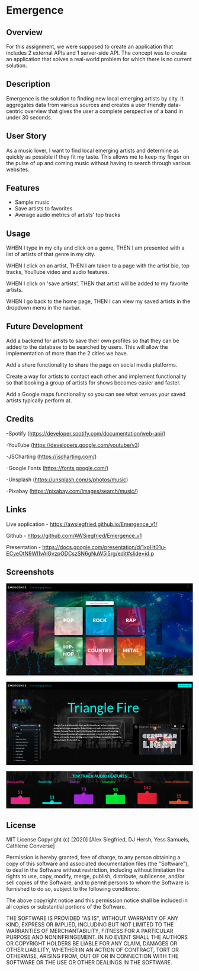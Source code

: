 # Emergence

## Overview

For this assignment, we were supposed to create an application that includes 2 external APIs and 1 server-side API. The concept was to create an application that solves a real-world problem for which there is no current solution.

## Description

Emergence is the solution to finding new local emerging artists by city.  It aggregates data from various sources and creates a user friendly data-centric overview that gives the user a complete perspective of a band in under 30 seconds.

## User Story

As a music lover, I want to find local emerging artists and determine as quickly as possible if they fit my taste. This allows me to keep my finger on the pulse of up and coming music without having to search through various websites.

## Features

- Sample music 
- Save artists to favorites
- Average audio metrics of artists' top tracks

## Usage

WHEN I type in my city and click on a genre, 
THEN I am presented with a list of artists of that genre in my city.

WHEN I click on an artist, 
THEN I am taken to a page with the artist bio, top tracks, YouTube video and audio features.

WHEN I click on 'save artists', 
THEN that artist will be added to my favorite artists.

WHEN I go back to the home page, 
THEN I can view my saved artists in the dropdown menu in the navbar.

## Future Development

Add a backend for artists to save their own profiles so that they can be added to the database to be searched by users. This will allow the implementation of more than the 2 cities we have.

Add a share functionality to share the page on social media platforms.

Create a way for artists to contact each other and implement functionality so that booking a group of artists for shows becomes easier and faster. 

Add a Google maps functionality so you can see what venues your saved artists typically perform at.

## Credits
 
-Spotify (https://developer.spotify.com/documentation/web-api/) 

-YouTube (https://developers.google.com/youtube/v3)

-JSCharting (https://jscharting.com/)

-Google Fonts (https://fonts.google.com/)

-Unsplash (https://unsplash.com/s/photos/music)

-Pixabay (https://pixabay.com/images/search/music/)

## Links

Live application - https://awsiegfried.github.io/Emergence_v1/ 

Github - https://github.com/AWSiegfried/Emergence_v1

Presentation - https://docs.google.com/presentation/d/1xpHt01u-ECyeOtN9Wl1vAlGvzpODCszSN6gNuW5l5rg/edit#slide=id.p

## Screenshots

![screenshot](assets/img/emergence-homepage.png?raw=true)

![screenshot](assets/img/emergence-artistpage.png?raw=true)

![screenshot](assets/img/emergence-audio-features.png?raw=true)

## License

MIT License
Copyright (c) [2020] [Alex Siegfried, DJ Hersh, Yess Samuels, Cathlene Converse]

Permission is hereby granted, free of charge, to any person obtaining a copy
of this software and associated documentation files (the "Software"), to deal
in the Software without restriction, including without limitation the rights
to use, copy, modify, merge, publish, distribute, sublicense, and/or sell
copies of the Software, and to permit persons to whom the Software is
furnished to do so, subject to the following conditions:

The above copyright notice and this permission notice shall be included in all
copies or substantial portions of the Software.

THE SOFTWARE IS PROVIDED "AS IS", WITHOUT WARRANTY OF ANY KIND, EXPRESS OR
IMPLIED, INCLUDING BUT NOT LIMITED TO THE WARRANTIES OF MERCHANTABILITY,
FITNESS FOR A PARTICULAR PURPOSE AND NONINFRINGEMENT. IN NO EVENT SHALL THE
AUTHORS OR COPYRIGHT HOLDERS BE LIABLE FOR ANY CLAIM, DAMAGES OR OTHER
LIABILITY, WHETHER IN AN ACTION OF CONTRACT, TORT OR OTHERWISE, ARISING FROM,
OUT OF OR IN CONNECTION WITH THE SOFTWARE OR THE USE OR OTHER DEALINGS IN THE
SOFTWARE.